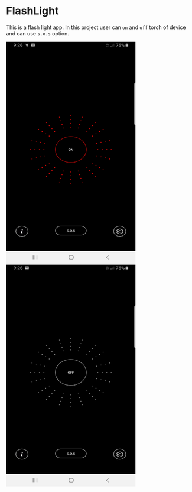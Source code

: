 # FlashLight
This is a flash light app.
In this project user can `on` and `off` torch of device and can use `s.o.s` option.

<img src="/image_app/image1.jpg" width="350" height="600">
<br>
<img src="/image_app/image2.jpg" width="350" height="600">
